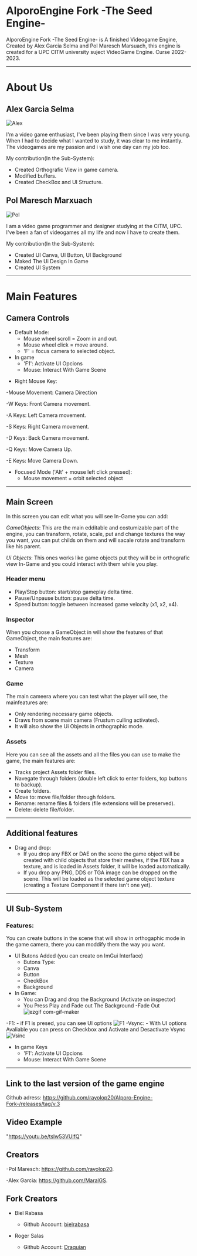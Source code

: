 # AlporoEngine Fork -The Seed Engine- 
AlporoEngine Fork -The Seed Engine-  is A finished Videogame Engine, Created by Alex Garcia Selma and Pol Maresch Marsuach, this engine is created for a UPC CITM university suject VideoGame Engine. Curse 2022-2023.

***

# About Us

## Alex Garcia Selma

![Alex](https://user-images.githubusercontent.com/79161220/212575210-e6446236-6b08-4a0b-aa7f-2b7d79640b96.jpg)

I'm a video game enthusiast, I've been playing them since I was very young.
When I had to decide what I wanted to study, it was clear to me instantly. The videogames are my passion and i wish one day can my job too.

My contribution(In the Sub-System):

- Created Orthografic View in game camera.
- Modified buffers.
- Created CheckBox and UI Structure.

## Pol Maresch Marxuach

![Pol](https://user-images.githubusercontent.com/79161063/212733053-13a7e5bc-07f6-49ad-890c-4e590d49e71c.PNG)

I am a video game programmer and designer studying at the CITM, UPC. I've been a fan of videogames all my life and now I have to create them.

My contribution(In the Sub-System):

- Created UI Canva, UI Button, UI Background
- Maked The Ui Design In Game
- Created UI System

***

# Main Features

## Camera Controls
- Default Mode:
  * Mouse wheel scroll = Zoom in and out.
  * Mouse wheel click = move around.
  * 'F' = focus camera to selected object.
- In game
  * 'F1': Activate UI Opcions
  * Mouse: Interact With Game Scene
  
* Right Mouse Key:

-Mouse Movement: Camera Direction 

-W Keys: Front Camera movement.

-A Keys: Left Camera movement.

-S Keys: Right Camera movement.

-D Keys: Back Camera movement.

-Q Keys: Move Camera Up.

-E Keys: Move Camera Down.

- Focused Mode ('Alt' + mouse left click pressed):
  * Mouse movement = orbit selected object
  
***

## Main Screen
In this screen you can edit what you will see In-Game you can add:

*GameObjects*: This are the main edditable and costumizable part of the engine, you can transform, rotate, scale, put and change textures the way you want, you can put childs on them and will sacale rotate and transform like his parent.

*Ui Objects*: This ones works like game objects put they will be in orthografic view In-Game and you could interact with them while you play.

### Header menu
* Play/Stop button: start/stop gameplay delta time.
* Pause/Unpause button: pause delta time.
* Speed button: toggle between increased game velocity (x1, x2, x4).

### Inspector
When you choose a GameObject in will show the features of that GameObject, the main features are:

* Transform
* Mesh
* Texture
* Camera

### Game
The main cameera where you can test what the player will see, the mainfeatures are:

* Only rendering necessary game objects.
* Draws from scene main camera (Frustum culling activated).
* It will also show the Ui Objects in orthographic mode. 

### Assets
Here  you can see all the assets and all the files you can use to make the game, the main features are:

* Tracks project Assets folder files.
* Navegate through folders (double left click to enter folders, top buttons to backup).
* Create folders.
* Move to: move file/folder through folders.
* Rename: rename files & folders (file extensions will be preserved).
* Delete: delete file/folder.


***

## Additional features
    
 * Drag and drop:
   - If you drop any FBX or DAE on the scene the game object will be created with child objects that store their meshes, if the FBX has a texture, and is loaded in Assets folder, it will be loaded automatically.
   -  If you drop any PNG, DDS or TGA image can be dropped on the scene. This will be loaded as the selected game object texture (creating a Texture Component if there isn't one yet).


***

## UI Sub-System

### Features:

You can create buttons in the scene that will show in orthogaphic mode in the game camera,
there you can moddify them the way you want.

- UI Butons Added (you can create on ImGui Interface)
	* Butons Type:
	- Canva
	- Button
	- CheckBox
	- Background
- In Game:
	- You can Drag and drop the Background (Activate on inspector)
	- You Press Play and Fade out The Background
-Fade Out
![ezgif com-gif-maker](https://user-images.githubusercontent.com/79161063/212733612-21d56322-b7cd-4765-acec-c74924497f8f.gif)

-F1:
	- if F1 is presed, you can see UI options
![F1](https://user-images.githubusercontent.com/79161063/212734264-205ea946-cfd1-493e-aff8-38324e8e88be.gif)
-Vsync:
	- With  UI options Avaliable you can press on Checkbox and Activate and Desactivate Vsync
![Vsinc](https://user-images.githubusercontent.com/79161063/212734302-ab054b22-275c-4c4b-bf1d-a4fb90e94ada.gif)

- In game Keys
  * 'F1': Activate UI Opcions
  * Mouse: Interact With Game Scene

***
## Link to the last version of the game engine

Github adress: https://github.com/rayolop20/Alporo-Engine-Fork-/releases/tag/v.3

## Video Example

"https://youtu.be/tslw53VUlfQ"

## Creators 

-Pol Maresch: https://github.com/rayolop20.

-Alex Garcia: https://github.com/MaralGS.

## Fork Creators

- Biel Rabasa
    * Github Account: [bielrabasa](https://github.com/bielrabasa)


- Roger Salas
    * Github Account: [Draquian](https://github.com/Draquian)
